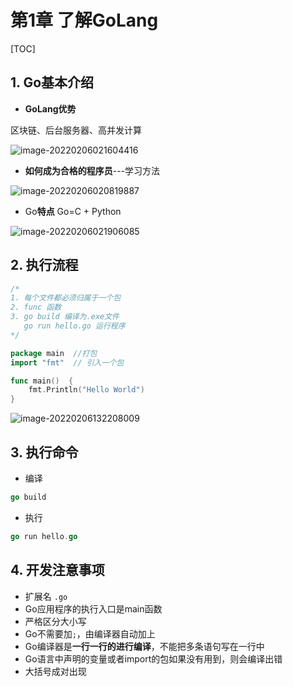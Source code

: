 # 第1章 了解GoLang

[TOC]

## 1. Go基本介绍

- **GoLang优势**

区块链、后台服务器、高并发计算

![image-20220206021604416](https://gitee.com/lilinfei314/PicGo/raw/master//pic/202202060216480.png)

- **如何成为合格的程序员**---学习方法

![image-20220206020819887](https://gitee.com/lilinfei314/PicGo/raw/master//pic/202202060208994.png)

- Go**特点**  Go=C + Python

![image-20220206021906085](https://gitee.com/lilinfei314/PicGo/raw/master//pic/202202060219149.png)



## 2. 执行流程

```go
/*
1. 每个文件都必须归属于一个包
2. func 函数
3. go build 编译为.exe文件
   go run hello.go 运行程序
*/

package main  //打包
import "fmt"  // 引入一个包

func main()  {
	fmt.Println("Hello World")
}
```

![image-20220206132208009](https://gitee.com/lilinfei314/PicGo/raw/master//pic/202202061322150.png)

## 3. 执行命令

- 编译

```go
go build
```

- 执行

```go
go run hello.go
```

## 4. 开发注意事项

- 扩展名 `.go`
- Go应用程序的执行入口是main函数
- 严格区分大小写
- Go不需要加`;`，由编译器自动加上
- Go编译器是**一行一行的进行编译**，不能把多条语句写在一行中
- Go语言中声明的变量或者import的包如果没有用到，则会编译出错
- 大括号成对出现
